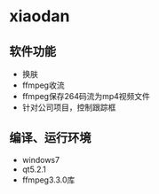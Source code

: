 # xiaodan
## 软件功能
- 换肤
- ffmpeg收流
- ffmpeg保存264码流为mp4视频文件
- 针对公司项目，控制跟踪框

## 编译、运行环境
- windows7
- qt5.2.1
- ffmpeg3.3.0库
